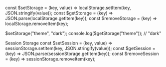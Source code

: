 const $setStorage = (key, value) => localStorage.setItem(key, JSON.stringify(value));
const $getStorage = (key) => JSON.parse(localStorage.getItem(key));
const $removeStorage = (key) => localStorage.removeItem(key);

$setStorage("theme", "dark");
console.log($getStorage("theme")); // "dark"

Session Storage
const $setSession = (key, value) => sessionStorage.setItem(key, JSON.stringify(value));
const $getSession = (key) => JSON.parse(sessionStorage.getItem(key));
const $removeSession = (key) => sessionStorage.removeItem(key);
